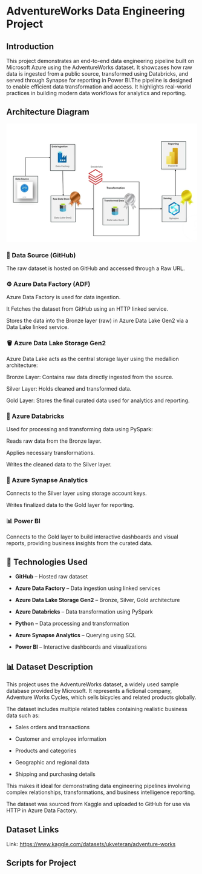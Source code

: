 # AdventureWorks Data Engineering Project

## Introduction
This project demonstrates an end-to-end data engineering pipeline built on Microsoft Azure using the AdventureWorks dataset. It showcases how raw data is ingested from a public source, transformed using Databricks, and served through Synapse for reporting in Power BI.The pipeline is designed to enable efficient data transformation and access. It highlights real-world practices in building modern data workflows for analytics and reporting.

## Architecture Diagram
![Project Architecture](Architecture/ArchitectureDiagram.jpg)

### 📂 Data Source (GitHub)
The raw dataset is hosted on GitHub and accessed through a Raw URL.

### ⚙️ Azure Data Factory (ADF)
Azure Data Factory is used for data ingestion.

It Fetches the dataset from GitHub using an HTTP linked service.

Stores the data into the Bronze layer (raw) in Azure Data Lake Gen2 via a Data Lake linked service.

### 🪣 Azure Data Lake Storage Gen2
Azure Data Lake acts as the central storage layer using the medallion architecture:

Bronze Layer: Contains raw data directly ingested from the source.

Silver Layer: Holds cleaned and transformed data.

Gold Layer: Stores the final curated data used for analytics and reporting.

### 🧪 Azure Databricks
Used for processing and transforming data using PySpark:

Reads raw data from the Bronze layer.

Applies necessary transformations.

Writes the cleaned data to the Silver layer.

### 🧠 Azure Synapse Analytics
Connects to the Silver layer using storage account keys.

Writes finalized data to the Gold layer for reporting.

### 📊 Power BI
Connects to the Gold layer to build interactive dashboards and visual reports, providing business insights from the curated data.


## 🧰 Technologies Used
- **GitHub** – Hosted raw dataset

- **Azure Data Factory** – Data ingestion using linked services

- **Azure Data Lake Storage Gen2** – Bronze, Silver, Gold architecture

- **Azure Databricks** – Data transformation using PySpark

- **Python** – Data processing and transformation

- **Azure Synapse Analytics** – Querying using SQL

- **Power BI** – Interactive dashboards and visualizations

## 📊 Dataset Description
This project uses the AdventureWorks dataset, a widely used sample database provided by Microsoft. It represents a fictional company, Adventure Works Cycles, which sells bicycles and related products globally.

The dataset includes multiple related tables containing realistic business data such as:

- Sales orders and transactions

- Customer and employee information

- Products and categories

- Geographic and regional data

- Shipping and purchasing details

This makes it ideal for demonstrating data engineering pipelines involving complex relationships, transformations, and business intelligence reporting.

The dataset was sourced from Kaggle and uploaded to GitHub for use via HTTP in Azure Data Factory.

## Dataset Links
Link: https://www.kaggle.com/datasets/ukveteran/adventure-works

## Scripts for Project
